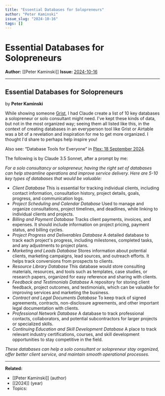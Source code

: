 ```yaml
---
title: "Essential Databases for Solopreneurs"
author: "Peter Kaminski"
issue_slug: "2024-10-16"
tags: []
---
```


# Essential Databases for Solopreneurs

**Author:** [[Peter Kaminski]]
**Issue:** [2024-10-16](https://plex.collectivesensecommons.org/2024-10-16/)

---

## Essential Databases for Solopreneurs
by **Peter Kaminski**

While showing someone [Grist](https://getgrist.com/), I had Claude create a list of 10 key databases a solopreneur or solo consultant might need. I've kept these kinds of data, but not in the most organized way; seeing them all listed like this, in the context of creating databases in an everyperson tool like Grist or Airtable was a bit of a revelation and inspiration for me to get more organized. I thought I'd share to perhaps help inspire you!

Also see: “Database Tools for Everyone” in [Plex: 18 September 2024](__GHOST_URL__/2024-09-18/).

The following is by Claude 3.5 Sonnet, after a prompt by me:

*For a solo consultancy or solopreneur, having the right set of databases can help streamline operations and improve service delivery. Here are 5-10 key types of databases that would be valuable:*

- *Client Database* This is essential for tracking individual clients, including contact information, consultation history, project details, goals, progress, and communication logs.
- *Project Scheduling and Calendar Database* Used to manage and organize consultations, project timelines, and deadlines, while linking to individual clients and projects.
- *Billing and Payment Database* Tracks client payments, invoices, and expenses. It should include information on project pricing, payment status, and billing cycles.
- *Project Progress and Deliverables Database* A detailed database to track each project's progress, including milestones, completed tasks, and any adjustments to project plans.
- *Marketing and Leads Database* Stores information about potential clients, marketing campaigns, lead sources, and outreach efforts. It helps track conversions from prospects to clients.
- *Resource Library Database* This database would store consulting materials, resources, and tools such as templates, case studies, or research papers, organized for easy reference and sharing with clients.
- *Feedback and Testimonials Database* A repository for storing client feedback, project outcomes, and testimonials, which can be valuable for improving services and marketing the business.
- *Contract and Legal Documents Database* To keep track of signed agreements, contracts, non-disclosure agreements, and other important legal documentation with clients.
- *Professional Network Database* A database to track professional contacts, collaborators, and potential subcontractors for larger projects or specialized skills.
- *Continuing Education and Skill Development Database* A place to track relevant industry certifications, courses, and skill development opportunities to stay competitive in the field.

*These databases can help a solo consultant or solopreneur stay organized, offer better client service, and maintain smooth operational processes.*

---

**Related:**
- [[Peter Kaminski]] (author)
- [[2024]] (year)
- Topics: 


